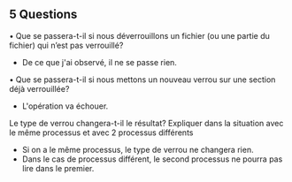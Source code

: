 
## 5 Questions
• Que se passera-t-il si nous déverrouillons un fichier (ou une partie du fichier) qui n’est pas verrouillé?  
- De ce que j'ai observé, il ne se passe rien.  

• Que se passera-t-il si nous mettons un nouveau verrou sur une section déjà verrouillée?  
- L'opération va échouer.  
 
Le type de verrou changera-t-il le résultat? Expliquer dans la situation avec le même processus et avec 2 processus différents  
- Si on a le même processus, le type de verrou ne changera rien.  
- Dans le cas de processus différent, le second processus ne pourra pas lire dans le premier.  

